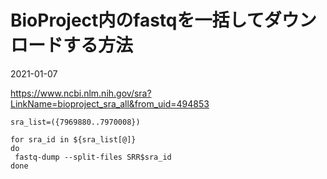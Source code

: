 # BioProject内のfastqを一括してダウンロードする方法

2021-01-07


https://www.ncbi.nlm.nih.gov/sra?LinkName=bioproject_sra_all&from_uid=494853

```
sra_list=({7969880..7970008})

for sra_id in ${sra_list[@]}
do
 fastq-dump --split-files SRR$sra_id
done
```
